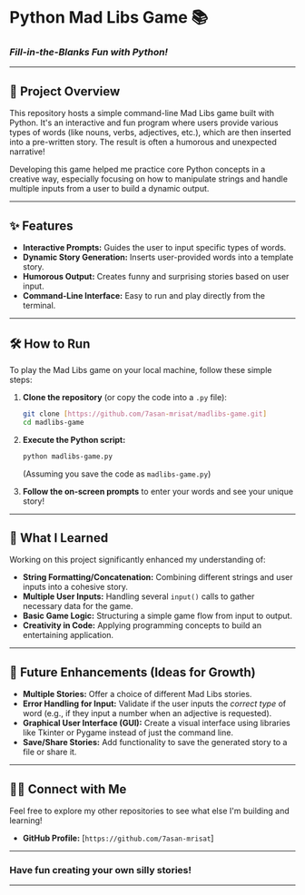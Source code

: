 # Python Mad Libs Game 📚

### *Fill-in-the-Blanks Fun with Python!*

---

## 🚀 Project Overview

This repository hosts a simple command-line Mad Libs game built with Python. It's an interactive and fun program where users provide various types of words (like nouns, verbs, adjectives, etc.), which are then inserted into a pre-written story. The result is often a humorous and unexpected narrative!

Developing this game helped me practice core Python concepts in a creative way, especially focusing on how to manipulate strings and handle multiple inputs from a user to build a dynamic output.

---

## ✨ Features

* **Interactive Prompts:** Guides the user to input specific types of words.
* **Dynamic Story Generation:** Inserts user-provided words into a template story.
* **Humorous Output:** Creates funny and surprising stories based on user input.
* **Command-Line Interface:** Easy to run and play directly from the terminal.

---

## 🛠️ How to Run

To play the Mad Libs game on your local machine, follow these simple steps:

1.  **Clone the repository** (or copy the code into a `.py` file):
    ```bash
    git clone [https://github.com/7asan-mrisat/madlibs-game.git]
    cd madlibs-game
    ```

2.  **Execute the Python script:**
    ```bash
    python madlibs-game.py
    ```
    (Assuming you save the code as `madlibs-game.py`)

3.  **Follow the on-screen prompts** to enter your words and see your unique story!

---

## 🧠 What I Learned

Working on this project significantly enhanced my understanding of:

* **String Formatting/Concatenation:** Combining different strings and user inputs into a cohesive story.
* **Multiple User Inputs:** Handling several `input()` calls to gather necessary data for the game.
* **Basic Game Logic:** Structuring a simple game flow from input to output.
* **Creativity in Code:** Applying programming concepts to build an entertaining application.

---

## 🔮 Future Enhancements (Ideas for Growth)

* **Multiple Stories:** Offer a choice of different Mad Libs stories.
* **Error Handling for Input:** Validate if the user inputs the *correct type* of word (e.g., if they input a number when an adjective is requested).
* **Graphical User Interface (GUI):** Create a visual interface using libraries like Tkinter or Pygame instead of just the command line.
* **Save/Share Stories:** Add functionality to save the generated story to a file or share it.

---

## 🧑‍💻 Connect with Me

Feel free to explore my other repositories to see what else I'm building and learning!

* **GitHub Profile:** [`https://github.com/7asan-mrisat`]

---

### Have fun creating your own silly stories!

---
